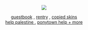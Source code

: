 ㅤ<br>ㅤ<br>ㅤ<br>ㅤ<br>ㅤ<br>
<div align="center">
<img src="https://64.media.tumblr.com/bc5f1d64a0fc3b019a65e4d366782919/3a8e58a26a722fa9-40/s500x750/42818b78a636b51a2c43500464f00f4a5f01ae5f.pnj"/>
</div>
<div align="center">
  
[guestbook](https://bemyguest.123guestbook.com/) , [rentry](https://rentry.co/rmkshig) , [copied skins](https://rentry.co/shigcopiers)<br>[help palestine ](https://arab.org/click-to-help/palestine/) , [ponytown help + more ](https://rentry.co/ponytownhelp) 
</div>
ㅤ<br>ㅤ<br>ㅤ<br>ㅤ<br>ㅤ<br>
